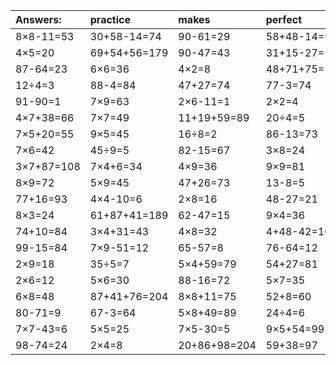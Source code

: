 | Answers: | practice | makes | perfect | ! |
| :--- | :--- | :--- | :--- | :--- |
| 8×8-11=53 | 30+58-14=74 | 90-61=29 | 58+48-14=92 | 5×3=15 | 
| 4×5=20 | 69+54+56=179 | 90-47=43 | 31+15-27=19 | 99-17=82 | 
| 87-64=23 | 6×6=36 | 4×2=8 | 48+71+75=194 | 2×7-5=9 | 
| 12÷4=3 | 88-4=84 | 47+27=74 | 77-3=74 | 76+44+23=143 | 
| 91-90=1 | 7×9=63 | 2×6-11=1 | 2×2=4 | 4×7=28 | 
| 4×7+38=66 | 7×7=49 | 11+19+59=89 | 20÷4=5 | 93-62=31 | 
| 7×5+20=55 | 9×5=45 | 16÷8=2 | 86-13=73 | 8×8=64 | 
| 7×6=42 | 45÷9=5 | 82-15=67 | 3×8=24 | 2×3=6 | 
| 3×7+87=108 | 7×4+6=34 | 4×9=36 | 9×9=81 | 7×4=28 | 
| 8×9=72 | 5×9=45 | 47+26=73 | 13-8=5 | 12+14=26 | 
| 77+16=93 | 4×4-10=6 | 2×8=16 | 48-27=21 | 6×9=54 | 
| 8×3=24 | 61+87+41=189 | 62-47=15 | 9×4=36 | 27+21-19=29 | 
| 74+10=84 | 3×4+31=43 | 4×8=32 | 4+48-42=10 | 34+24+39=97 | 
| 99-15=84 | 7×9-51=12 | 65-57=8 | 76-64=12 | 5×2=10 | 
| 2×9=18 | 35÷5=7 | 5×4+59=79 | 54+27=81 | 43+4+45=92 | 
| 2×6=12 | 5×6=30 | 88-16=72 | 5×7=35 | 81+50-10=121 | 
| 6×8=48 | 87+41+76=204 | 8×8+11=75 | 52+8=60 | 87+4=91 | 
| 80-71=9 | 67-3=64 | 5×8+49=89 | 24÷4=6 | 42÷7=6 | 
| 7×7-43=6 | 5×5=25 | 7×5-30=5 | 9×5+54=99 | 73+70-51=92 | 
| 98-74=24 | 2×4=8 | 20+86+98=204 | 59+38=97 | 6×1=6 | 
